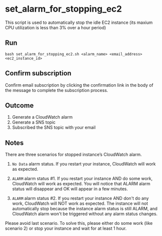 # set_alarm_for_stopping_ec2
This script is used to automatically stop the idle EC2 instance (its maxium CPU utilization is less than 3% over a hour period)

## Run 
```
bash set_alarm_for_stopping_ec2.sh <alarm_name> <email_address> <ec2_instance_id> 
```

## Confirm subscription
Confirm email subscription by clicking the confirmation link in the body of the message to complete the subscription process. 

## Outcome 
1) Generate a CloudWatch alarm 
2) Generate a SNS topic
3) Subscribed the SNS topic with your email 

## Notes
There are three scenarios for stopped instance’s CloudWatch alarm.

1) `No Data` alarm status. If you restart your instance, CloudWatch will work as expected.

2) `ALARM` alarm status #1. If you restart your instance AND do some work, CloudWatch will work as expected. You will notice that ALARM alarm status will disappear and OK will appear in a few minutes.

3) `ALARM` alarm status #2. If you restart your instance AND don't do any work, CloudWatch will NOT work as expected. The instance will not automatically stop because the instance alarm status is still ALARM, and CloudWatch alarm won't be triggered without any alarm status changes.

Please avoid last scenario. To solve this, please either do some work (like scenario 2) or stop your instance and wait for at least 1 hour.
